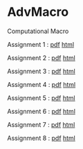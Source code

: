 # AdvMacro
Computational Macro

Assignment 1 : [pdf](https://github.com/hans-mtz/AdvMacro/blob/master/Assignment1/Assignment-1.pdf) [html](https://raw.githack.com/hans-mtz/AdvMacro/master/Assignment1/Assignment-1.html)

Assignment 2 : [pdf](https://github.com/hans-mtz/AdvMacro/blob/master/Assignment2/Assignment2.pdf) [html](https://rawcdn.githack.com/hans-mtz/AdvMacro/master/Assignment2/Assignment2.html)

Assignment 3 : [pdf](https://github.com/hans-mtz/AdvMacro/blob/master/Assignment3/Assignment3.pdf) [html](https://raw.githack.com/hans-mtz/AdvMacro/master/Assignment3/Assignment3.html)

Assignment 4 : [pdf](https://github.com/hans-mtz/AdvMacro/blob/master/Assignment4/Assignment4.pdf) [html](https://raw.githack.com/hans-mtz/AdvMacro/master/Assignment4/Assignment4.html)

Assignment 5 : [pdf](https://github.com/hans-mtz/AdvMacro/blob/master/Assignment5/Assignment5.pdf) [html](https://raw.githack.com/hans-mtz/AdvMacro/master/Assignment5/Assignment5.html)

Assignment 6 : [pdf](https://github.com/hans-mtz/AdvMacro/blob/master/Assignment6/Assignment6.pdf) [html](https://raw.githack.com/hans-mtz/AdvMacro/master/Assignment6/Assignment6.html)

Assignment 7 : [pdf](https://github.com/hans-mtz/AdvMacro/blob/master/Assignment7/Assignment7.pdf) [html](https://raw.githack.com/hans-mtz/AdvMacro/master/Assignment7/Assignment7.html)

Assignment 8 : [pdf](https://github.com/hans-mtz/AdvMacro/blob/master/Assignment8/Assignment8.pdf) [html](https://raw.githack.com/hans-mtz/AdvMacro/master/Assignment8/Assignment8.html)

